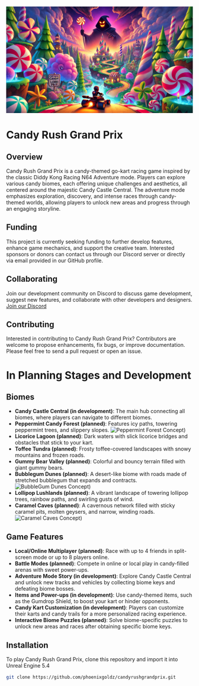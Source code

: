 ![Candy Rush Grand Prix Logo](Content/Images/52fa5d66-18ae-40e1-b403-51283ed4d3d9.webp)

# Candy Rush Grand Prix

## Overview
Candy Rush Grand Prix is a candy-themed go-kart racing game inspired by the classic Diddy Kong Racing N64 Adventure mode. Players can explore various candy biomes, each offering unique challenges and aesthetics, all centered around the majestic Candy Castle Central. The adventure mode emphasizes exploration, discovery, and intense races through candy-themed worlds, allowing players to unlock new areas and progress through an engaging storyline.

## Funding
This project is currently seeking funding to further develop features, enhance game mechanics, and support the creative team. Interested sponsors or donors can contact us through our Discord server or directly via email provided in our GitHub profile.

## Collaborating
Join our development community on Discord to discuss game development, suggest new features, and collaborate with other developers and designers.
[Join our Discord](https://discord.gg/ErH8eNM2)

## Contributing
Interested in contributing to Candy Rush Grand Prix? Contributors are welcome to propose enhancements, fix bugs, or improve documentation. Please feel free to send a pull request or open an issue.

# In Planning Stages and Development

## Biomes
- **Candy Castle Central (in development)**: The main hub connecting all biomes, where players can navigate to different biomes.
- **Peppermint Candy Forest (planned)**: Features icy paths, towering peppermint trees, and slippery slopes.
![Peppermint Forest Concept]([Content/Images/PeppermintForest.jpg))
- **Licorice Lagoon (planned)**: Dark waters with slick licorice bridges and obstacles that stick to your kart.
- **Toffee Tundra (planned)**: Frosty toffee-covered landscapes with snowy mountains and frozen roads.
- **Gummy Bear Valley (planned)**: Colorful and bouncy terrain filled with giant gummy bears.
- **Bubblegum Dunes (planned)**: A desert-like biome with roads made of stretched bubblegum that expands and contracts.
![BubbleGum Dunes Concept]([Content/Images/BubblegumDunes.jpg))
- **Lollipop Lushlands (planned)**: A vibrant landscape of towering lollipop trees, rainbow paths, and swirling gusts of wind.
- **Caramel Caves (planned)**: A cavernous network filled with sticky caramel pits, molten geysers, and narrow, winding roads.
![Caramel Caves Concept]([Content/Images/CaramelCaves.jpg))

## Game Features
- **Local/Online Multiplayer (planned)**: Race with up to 4 friends in split-screen mode or up to 8 players online.
- **Battle Modes (planned)**: Compete in online or local play in candy-filled arenas with sweet power-ups.
- **Adventure Mode Story (in development)**: Explore Candy Castle Central and unlock new tracks and vehicles by collecting biome keys and defeating biome bosses.
- **Items and Power-ups (in development)**: Use candy-themed items, such as the Gumdrop Shield, to boost your kart or hinder opponents.
- **Candy Kart Customization (in development)**: Players can customize their karts and candy trails for a more personalized racing experience.
- **Interactive Biome Puzzles (planned)**: Solve biome-specific puzzles to unlock new areas and races after obtaining specific biome keys.

## Installation
To play Candy Rush Grand Prix, clone this repository and import it into Unreal Engine 5.4
```bash
git clone https://github.com/phoenixgoldz/candyrushgrandprix.git
